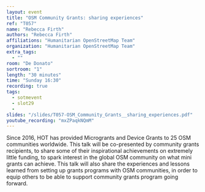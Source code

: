 ```yaml
---
layout: event
title: "OSM Community Grants: sharing experiences"
ref: "T057"
name: "Rebecca Firth"
authors: "Rebecca Firth"
affiliations: "Humanitarian OpenStreetMap Team"
organization: "Humanitarian OpenStreetMap Team"
extra_tags:
  - ""
room: "De Donato"
sortroom: "1"
length: "30 minutes"
time: "Sunday 16:30"
recording: true
tags:
  - sotmevent
  - slot29
  - 
slides: "/slides/T057-OSM_Community_Grants__sharing_experiences.pdf"
youtube_recording: "mxZPaqkNQmM"
---
```

Since 2016, HOT has provided Microgrants and Device Grants to 25 OSM communities worldwide. This talk will be co-presented by community grants recipients, to share some of their inspirational achievements on extremely little funding, to spark interest in the global OSM community on what mini grants can achieve. This talk will also share the experiences and lessons learned from setting up grants programs with OSM communities, in order to equip others to be able to support community grants program going forward.